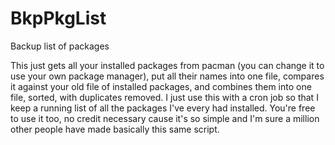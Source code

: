 # BkpPkgList
Backup list of packages

This just gets all your installed packages from pacman (you can change it to use your own package manager), put all their names into one file, compares it against your old file of installed packages, and combines them into one file, sorted, with duplicates removed.
I just use this with a cron job so that I keep a running list of all the packages I've every had installed. You're free to use it too, no credit necessary cause it's so simple and I'm sure a million other people have made basically this same script.
